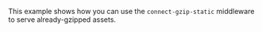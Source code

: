 
This example shows how you can use the `connect-gzip-static` middleware
to serve already-gzipped assets.